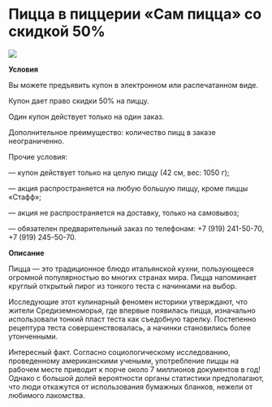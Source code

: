 # Пицца в пиццерии «Сам пицца» со скидкой 50%
![](https://st.biglion.ru/c/w/672/h/378/cfs25/deal_offer/da/d0/dad04c6427374915c46dcda728ee1c84.jpg)

**Условия**

Вы можете предъявить купон в электронном или распечатанном виде.

Купон дает право скидки 50% на пиццу.

Один купон действует только на один заказ.

Дополнительное преимущество: количество пицц в заказе неограниченно.

Прочие условия:

— купон действует только на целую пиццу (42 см, вес: 1050 г);

— акция распространяется на любую большую пиццу, кроме пиццы «Стафф»;

— акция не распространяется на доставку, только на самовывоз;

— обязателен предварительный заказ по телефонам: +7 (919) 241-50-70, +7 (919) 245-50-70.

**Описание**

Пицца — это традиционное блюдо итальянской кухни, пользующееся огромной популярностью во многих странах мира. Пицца напоминает круглый открытый пирог из тонкого теста с начинками на выбор.

Исследующие этот кулинарный феномен историки утверждают, что жители Средиземноморья, где впервые появилась пицца, изначально использовали тонкий пласт теста как съедобную тарелку. Постепенно рецептура теста совершенствовалась, а начинки становились более утонченными.

Интересный факт. Согласно социологическому исследованию, проведенному американскими учеными, употребление пиццы на рабочем месте приводит к порче около 7 миллионов документов в год! Однако с большой долей вероятности органы статистики предполагают, что люди откажутся от использования бумажных бланков, нежели от любимого лакомства.
